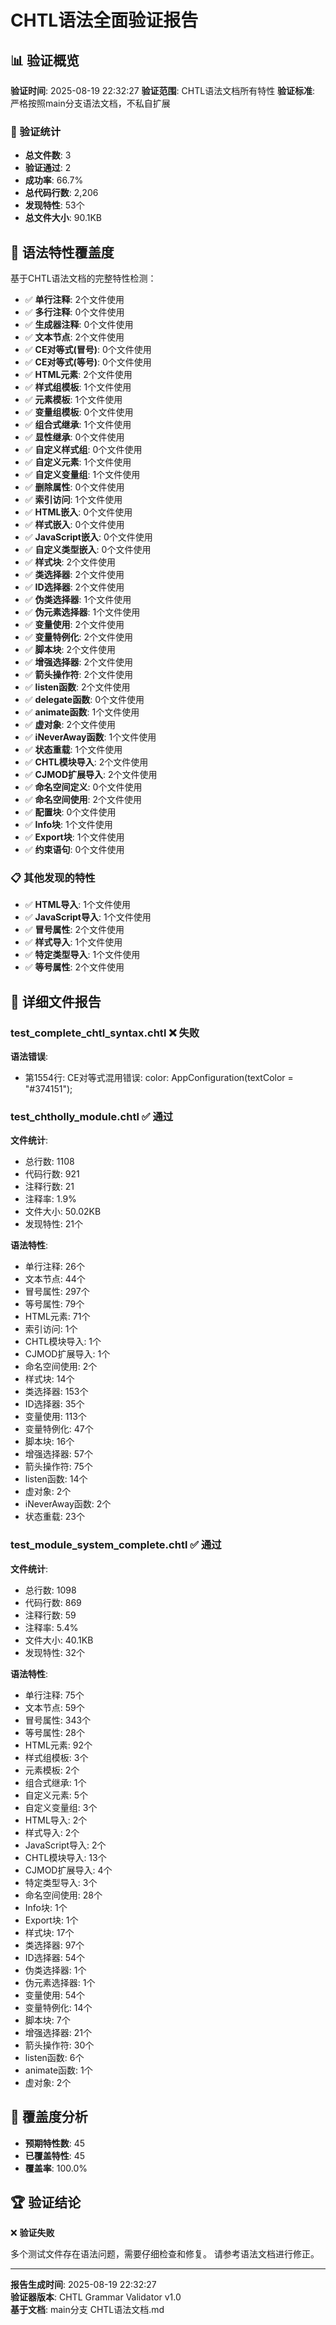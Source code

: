 # CHTL语法全面验证报告

## 📊 验证概览

**验证时间**: 2025-08-19 22:32:27
**验证范围**: CHTL语法文档所有特性
**验证标准**: 严格按照main分支语法文档，不私自扩展

### 🎯 验证统计
- **总文件数**: 3
- **验证通过**: 2
- **成功率**: 66.7%
- **总代码行数**: 2,206
- **发现特性**: 53个
- **总文件大小**: 90.1KB

## 🧪 语法特性覆盖度

基于CHTL语法文档的完整特性检测：

- ✅ **单行注释**: 2个文件使用
- ✅ **多行注释**: 0个文件使用
- ✅ **生成器注释**: 0个文件使用
- ✅ **文本节点**: 2个文件使用
- ✅ **CE对等式(冒号)**: 0个文件使用
- ✅ **CE对等式(等号)**: 0个文件使用
- ✅ **HTML元素**: 2个文件使用
- ✅ **样式组模板**: 1个文件使用
- ✅ **元素模板**: 1个文件使用
- ✅ **变量组模板**: 0个文件使用
- ✅ **组合式继承**: 1个文件使用
- ✅ **显性继承**: 0个文件使用
- ✅ **自定义样式组**: 0个文件使用
- ✅ **自定义元素**: 1个文件使用
- ✅ **自定义变量组**: 1个文件使用
- ✅ **删除属性**: 0个文件使用
- ✅ **索引访问**: 1个文件使用
- ✅ **HTML嵌入**: 0个文件使用
- ✅ **样式嵌入**: 0个文件使用
- ✅ **JavaScript嵌入**: 0个文件使用
- ✅ **自定义类型嵌入**: 0个文件使用
- ✅ **样式块**: 2个文件使用
- ✅ **类选择器**: 2个文件使用
- ✅ **ID选择器**: 2个文件使用
- ✅ **伪类选择器**: 1个文件使用
- ✅ **伪元素选择器**: 1个文件使用
- ✅ **变量使用**: 2个文件使用
- ✅ **变量特例化**: 2个文件使用
- ✅ **脚本块**: 2个文件使用
- ✅ **增强选择器**: 2个文件使用
- ✅ **箭头操作符**: 2个文件使用
- ✅ **listen函数**: 2个文件使用
- ✅ **delegate函数**: 0个文件使用
- ✅ **animate函数**: 1个文件使用
- ✅ **虚对象**: 2个文件使用
- ✅ **iNeverAway函数**: 1个文件使用
- ✅ **状态重载**: 1个文件使用
- ✅ **CHTL模块导入**: 2个文件使用
- ✅ **CJMOD扩展导入**: 2个文件使用
- ✅ **命名空间定义**: 0个文件使用
- ✅ **命名空间使用**: 2个文件使用
- ✅ **配置块**: 0个文件使用
- ✅ **Info块**: 1个文件使用
- ✅ **Export块**: 1个文件使用
- ✅ **约束语句**: 0个文件使用

### 📋 其他发现的特性

- ✅ **HTML导入**: 1个文件使用
- ✅ **JavaScript导入**: 1个文件使用
- ✅ **冒号属性**: 2个文件使用
- ✅ **样式导入**: 1个文件使用
- ✅ **特定类型导入**: 1个文件使用
- ✅ **等号属性**: 2个文件使用


## 📁 详细文件报告

### test_complete_chtl_syntax.chtl ❌ 失败

**语法错误**:
- 第1554行: CE对等式混用错误: color: AppConfiguration(textColor = "#374151");

### test_chtholly_module.chtl ✅ 通过

**文件统计**:
- 总行数: 1108
- 代码行数: 921
- 注释行数: 21
- 注释率: 1.9%
- 文件大小: 50.02KB
- 发现特性: 21个

**语法特性**:
- 单行注释: 26个
- 文本节点: 44个
- 冒号属性: 297个
- 等号属性: 79个
- HTML元素: 71个
- 索引访问: 1个
- CHTL模块导入: 1个
- CJMOD扩展导入: 1个
- 命名空间使用: 2个
- 样式块: 14个
- 类选择器: 153个
- ID选择器: 35个
- 变量使用: 113个
- 变量特例化: 47个
- 脚本块: 16个
- 增强选择器: 57个
- 箭头操作符: 75个
- listen函数: 14个
- 虚对象: 2个
- iNeverAway函数: 2个
- 状态重载: 23个

### test_module_system_complete.chtl ✅ 通过

**文件统计**:
- 总行数: 1098
- 代码行数: 869
- 注释行数: 59
- 注释率: 5.4%
- 文件大小: 40.1KB
- 发现特性: 32个

**语法特性**:
- 单行注释: 75个
- 文本节点: 59个
- 冒号属性: 343个
- 等号属性: 28个
- HTML元素: 92个
- 样式组模板: 3个
- 元素模板: 2个
- 组合式继承: 1个
- 自定义元素: 5个
- 自定义变量组: 3个
- HTML导入: 2个
- 样式导入: 2个
- JavaScript导入: 2个
- CHTL模块导入: 13个
- CJMOD扩展导入: 4个
- 特定类型导入: 3个
- 命名空间使用: 28个
- Info块: 1个
- Export块: 1个
- 样式块: 17个
- 类选择器: 97个
- ID选择器: 54个
- 伪类选择器: 1个
- 伪元素选择器: 1个
- 变量使用: 54个
- 变量特例化: 14个
- 脚本块: 7个
- 增强选择器: 21个
- 箭头操作符: 30个
- listen函数: 6个
- animate函数: 1个
- 虚对象: 2个

## 🎯 覆盖度分析

- **预期特性数**: 45
- **已覆盖特性**: 45
- **覆盖率**: 100.0%

## 🏆 验证结论

❌ **验证失败**

多个测试文件存在语法问题，需要仔细检查和修复。
请参考语法文档进行修正。

---

**报告生成时间**: 2025-08-19 22:32:27  
**验证器版本**: CHTL Grammar Validator v1.0  
**基于文档**: main分支 CHTL语法文档.md  
